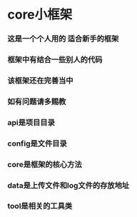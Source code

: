 # core小框架

### 这是一个个人用的   适合新手的框架

### 框架中有结合一些别人的代码

### 该框架还在完善当中

### 如有问题请多赐教
<!--160626-->

### api是项目目录

### config是文件目录

### core是框架的核心方法

### data是上传文件和log文件的存放地址

### tool是相关的工具类
